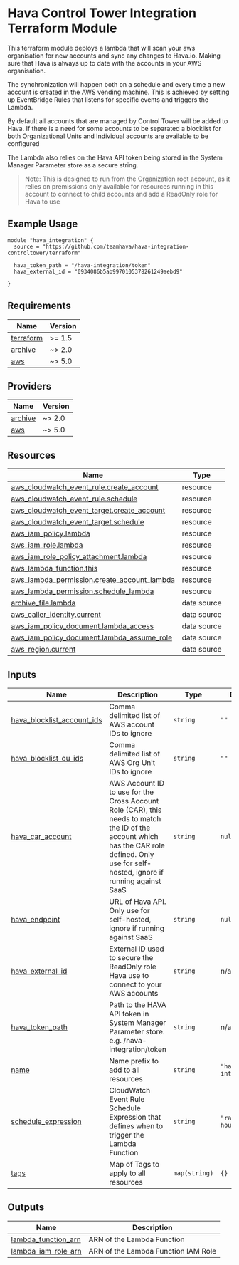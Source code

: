 # Hava Control Tower Integration Terraform Module

This terraform module deploys a lambda that will scan your aws organisation for new accounts and sync any changes to Hava.io. Making sure that Hava is always up to date with the accounts in your AWS organisation.

The synchronization will happen both on a schedule and every time a new account is created in the AWS vending machine. This is achieved by setting up EventBridge Rules that listens for specific events and triggers the Lambda.

By default all accounts that are managed by Control Tower will be added to Hava. If there is a need for some accounts to be separated a blocklist for both Organizational Units and Individual accounts are available to be configured

The Lambda also relies on the Hava API token being stored in the System Manager Parameter store as a secure string. 

> Note: This is designed to run from the Organization root account, as it relies on premissions only available for resources running in this account to connect to child accounts and add a ReadOnly role for Hava to use

## Example Usage

```hcl
module "hava_integration" {
  source = "https://github.com/teamhava/hava-integration-controltower/terraform"

  hava_token_path = "/hava-integration/token"
  hava_external_id = "0934086b5ab9970105378261249aebd9"

}
```

<!-- BEGIN_TF_DOCS -->
## Requirements

| Name | Version |
|------|---------|
| <a name="requirement_terraform"></a> [terraform](#requirement\_terraform) | >= 1.5 |
| <a name="requirement_archive"></a> [archive](#requirement\_archive) | ~> 2.0 |
| <a name="requirement_aws"></a> [aws](#requirement\_aws) | ~> 5.0 |

## Providers

| Name | Version |
|------|---------|
| <a name="provider_archive"></a> [archive](#provider\_archive) | ~> 2.0 |
| <a name="provider_aws"></a> [aws](#provider\_aws) | ~> 5.0 |

## Resources

| Name | Type |
|------|------|
| [aws_cloudwatch_event_rule.create_account](https://registry.terraform.io/providers/hashicorp/aws/latest/docs/resources/cloudwatch_event_rule) | resource |
| [aws_cloudwatch_event_rule.schedule](https://registry.terraform.io/providers/hashicorp/aws/latest/docs/resources/cloudwatch_event_rule) | resource |
| [aws_cloudwatch_event_target.create_account](https://registry.terraform.io/providers/hashicorp/aws/latest/docs/resources/cloudwatch_event_target) | resource |
| [aws_cloudwatch_event_target.schedule](https://registry.terraform.io/providers/hashicorp/aws/latest/docs/resources/cloudwatch_event_target) | resource |
| [aws_iam_policy.lambda](https://registry.terraform.io/providers/hashicorp/aws/latest/docs/resources/iam_policy) | resource |
| [aws_iam_role.lambda](https://registry.terraform.io/providers/hashicorp/aws/latest/docs/resources/iam_role) | resource |
| [aws_iam_role_policy_attachment.lambda](https://registry.terraform.io/providers/hashicorp/aws/latest/docs/resources/iam_role_policy_attachment) | resource |
| [aws_lambda_function.this](https://registry.terraform.io/providers/hashicorp/aws/latest/docs/resources/lambda_function) | resource |
| [aws_lambda_permission.create_account_lambda](https://registry.terraform.io/providers/hashicorp/aws/latest/docs/resources/lambda_permission) | resource |
| [aws_lambda_permission.schedule_lambda](https://registry.terraform.io/providers/hashicorp/aws/latest/docs/resources/lambda_permission) | resource |
| [archive_file.lambda](https://registry.terraform.io/providers/hashicorp/archive/latest/docs/data-sources/file) | data source |
| [aws_caller_identity.current](https://registry.terraform.io/providers/hashicorp/aws/latest/docs/data-sources/caller_identity) | data source |
| [aws_iam_policy_document.lambda_access](https://registry.terraform.io/providers/hashicorp/aws/latest/docs/data-sources/iam_policy_document) | data source |
| [aws_iam_policy_document.lambda_assume_role](https://registry.terraform.io/providers/hashicorp/aws/latest/docs/data-sources/iam_policy_document) | data source |
| [aws_region.current](https://registry.terraform.io/providers/hashicorp/aws/latest/docs/data-sources/region) | data source |

## Inputs

| Name | Description | Type | Default | Required |
|------|-------------|------|---------|:--------:|
| <a name="input_hava_blocklist_account_ids"></a> [hava\_blocklist\_account\_ids](#input\_hava\_blocklist\_account\_ids) | Comma delimited list of AWS account IDs to ignore | `string` | `""` | no |
| <a name="input_hava_blocklist_ou_ids"></a> [hava\_blocklist\_ou\_ids](#input\_hava\_blocklist\_ou\_ids) | Comma delimited list of AWS Org Unit IDs to ignore | `string` | `""` | no |
| <a name="input_hava_car_account"></a> [hava\_car\_account](#input\_hava\_car\_account) | AWS Account ID to use for the Cross Account Role (CAR), this needs to match the ID of the account which has the CAR role defined. Only use for self-hosted, ignore if running against SaaS | `string` | `null` | no |
| <a name="input_hava_endpoint"></a> [hava\_endpoint](#input\_hava\_endpoint) | URL of Hava API. Only use for self-hosted, ignore if running against SaaS | `string` | `null` | no |
| <a name="input_hava_external_id"></a> [hava\_external\_id](#input\_hava\_external\_id) | External ID used to secure the ReadOnly role Hava use to connect to your AWS accounts | `string` | n/a | yes |
| <a name="input_hava_token_path"></a> [hava\_token\_path](#input\_hava\_token\_path) | Path to the HAVA API token in System Manager Parameter store. e.g. /hava-integration/token | `string` | n/a | yes |
| <a name="input_name"></a> [name](#input\_name) | Name prefix to add to all resources | `string` | `"hava-integration"` | no |
| <a name="input_schedule_expression"></a> [schedule\_expression](#input\_schedule\_expression) | CloudWatch Event Rule Schedule Expression that defines when to trigger the Lambda Function | `string` | `"rate(24 hours)"` | no |
| <a name="input_tags"></a> [tags](#input\_tags) | Map of Tags to apply to all resources | `map(string)` | `{}` | no |

## Outputs

| Name | Description |
|------|-------------|
| <a name="output_lambda_function_arn"></a> [lambda\_function\_arn](#output\_lambda\_function\_arn) | ARN of the Lambda Function |
| <a name="output_lambda_iam_role_arn"></a> [lambda\_iam\_role\_arn](#output\_lambda\_iam\_role\_arn) | ARN of the Lambda Function IAM Role |
<!-- END_TF_DOCS -->